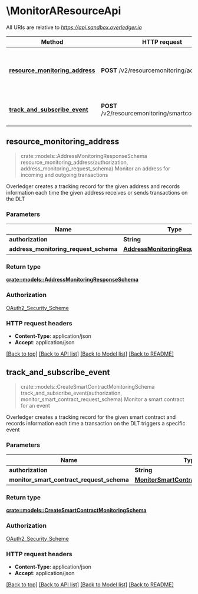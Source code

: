 # \MonitorAResourceApi

All URIs are relative to *https://api.sandbox.overledger.io*

Method | HTTP request | Description
------------- | ------------- | -------------
[**resource_monitoring_address**](MonitorAResourceApi.md#resource_monitoring_address) | **POST** /v2/resourcemonitoring/address | Monitor an address for incoming and outgoing transactions
[**track_and_subscribe_event**](MonitorAResourceApi.md#track_and_subscribe_event) | **POST** /v2/resourcemonitoring/smartcontractevent | Monitor a smart contract for an event



## resource_monitoring_address

> crate::models::AddressMonitoringResponseSchema resource_monitoring_address(authorization, address_monitoring_request_schema)
Monitor an address for incoming and outgoing transactions

Overledger creates a tracking record for the given address and records information each time the given address receives or sends transactions on the DLT

### Parameters


Name | Type | Description  | Required | Notes
------------- | ------------- | ------------- | ------------- | -------------
**authorization** | **String** |  | [required] |
**address_monitoring_request_schema** | [**AddressMonitoringRequestSchema**](AddressMonitoringRequestSchema.md) |  | [required] |

### Return type

[**crate::models::AddressMonitoringResponseSchema**](AddressMonitoringResponseSchema.md)

### Authorization

[OAuth2_Security_Scheme](../README.md#OAuth2_Security_Scheme)

### HTTP request headers

- **Content-Type**: application/json
- **Accept**: application/json

[[Back to top]](#) [[Back to API list]](../README.md#documentation-for-api-endpoints) [[Back to Model list]](../README.md#documentation-for-models) [[Back to README]](../README.md)


## track_and_subscribe_event

> crate::models::CreateSmartContractMonitoringSchema track_and_subscribe_event(authorization, monitor_smart_contract_request_schema)
Monitor a smart contract for an event

Overledger creates a tracking record for the given smart contract and records information each time a transaction on the DLT triggers a specific event

### Parameters


Name | Type | Description  | Required | Notes
------------- | ------------- | ------------- | ------------- | -------------
**authorization** | **String** |  | [required] |
**monitor_smart_contract_request_schema** | [**MonitorSmartContractRequestSchema**](MonitorSmartContractRequestSchema.md) |  | [required] |

### Return type

[**crate::models::CreateSmartContractMonitoringSchema**](CreateSmartContractMonitoringSchema.md)

### Authorization

[OAuth2_Security_Scheme](../README.md#OAuth2_Security_Scheme)

### HTTP request headers

- **Content-Type**: application/json
- **Accept**: application/json

[[Back to top]](#) [[Back to API list]](../README.md#documentation-for-api-endpoints) [[Back to Model list]](../README.md#documentation-for-models) [[Back to README]](../README.md)

